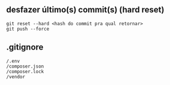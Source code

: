 ## desfazer último(s) commit(s) (hard reset)

```
git reset --hard <hash do commit pra qual retornar>
git push --force
```

## .gitignore

```
/.env
/composer.json
/composer.lock
/vendor
```

